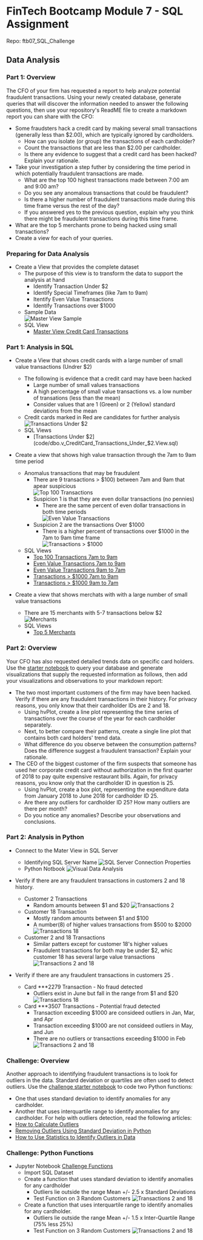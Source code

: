 # FinTech Bootcamp Module 7 - SQL Assignment
Repo: ftb07_SQL_Challenge
  
## Data Analysis  
  
### Part 1: Overview  
The CFO of your firm has requested a report to help analyze potential fraudulent transactions. Using your newly created database, generate queries that will discover the information needed to answer the following questions, then use your repository's ReadME file to create a markdown report you can share with the CFO:  
* Some fraudsters hack a credit card by making several small transactions (generally less than $2.00), which are typically ignored by cardholders.   
  * How can you isolate (or group) the transactions of each cardholder?  
  * Count the transactions that are less than $2.00 per cardholder.   
  * Is there any evidence to suggest that a credit card has been hacked? Explain your rationale.  
* Take your investigation a step futher by considering the time period in which potentially fraudulent transactions are made.   
  * What are the top 100 highest transactions made between 7:00 am and 9:00 am?  
  * Do you see any anomalous transactions that could be fraudulent?  
  * Is there a higher number of fraudulent transactions made during this time frame versus the rest of the day?  
  * If you answered yes to the previous question, explain why you think there might be fraudulent transactions during this time frame.  
* What are the top 5 merchants prone to being hacked using small transactions?  
* Create a view for each of your queries.  

### Preparing for Data Analysis
* Create a View that provides the complete dataset  
    * The purpose of this view is to transform the data to support the analysis at hand
      * Identify Transaction Under $2
      * Identify Special Timeframes (like 7am to 9am)
      * Itentify Even Value Transactions
      * Identify Transactions over $1000
    * Sample Data  
      ![Master View Sample](images/ssms_Master_View_Sample.png)
    * SQL View  
      * [Master View Credit Card Transactions](code/dbo.v__CreditCard_Transactions_FullDataset.View.sql)
    
### Part 1: Analysis in SQL  
* Create a View that shows credit cards with a large number of small value transactions (Undrer $2)  
    * The following is evidence that a credit card may have been hacked  
      * Large number of small values transactions  
      * A high percentage of small value transactions vs. a low number of transations (less than the mean)  
      * Consider values that are 1 (Green) or 2 (Yellow) standard deviations from the mean  
    * Credit cards marked in Red are candidates for further analysis  
      ![Transactions Under $2](images/Analysis_Transactions_Under_2.png)  
    * SQL Views  
      * [Transactions Under $2](code/dbo.v_CreditCard_Transactions_Under_$2.View.sql)  
  
* Create a view that shows high value transaction through the 7am to 9am time period  
    * Anomalus transactions that may be fraudulent  
      * There are 9 transactions > $100) between 7am and 9am that apear suspicious  
        ![Top 100 Transactions](images/Analysis_Transactions_Top100_7to9.png)  
      * Suspicion 1 is that they are even dollar transactions (no pennies)   
        * There are the same percent of even dollar transactions in both time periods  
          ![Even Value Transactions](images/Analysis_Transactions_EvenDollars_7to9.png)     
      * Suspicion 2 are the transactions Over $1000  
        * There is a higher percent of transactions over $1000 in the 7am to 9am time frame    
          ![Transactions > $1000](images/Analysis_Transactions_Over1000_7to9.png)  
    * SQL Views  
      * [Top 100 Transactions 7am to 9am](code/dbo.v_CreditCard_Transactions_Between_7am_9am_Top100.View.sql)  
      * [Even Value Transactions 7am to 9am](code/dbo.v_CreditCard_Transactions_Between_7am_9am_Even.View.sql)   
      * [Even Value Transactions 9am to 7am](code/dbo.v_CreditCard_Transactions_Between_9am_7am_Even.View.View.sql)  
      * [Transactions > $1000 7am to 9am](code/dbo.v_CreditCard_Transactions_Between_7am_9am_Over_1000.View.sql)  
      * [Transactions > $1000 9am to 7am](code/dbo.v_CreditCard_Transactions_Between_9am_7am_Over_1000.View.sql)  
   
* Create a view that shows merchats with with a large number of small value transactions  
    * There are 15 merchants with 5-7 transactions below $2  
      ![Merchants](images/Analysis_Transactions_Under_2_Merchant.png)  
    * SQL Views  
      * [Top 5 Merchants](code/dbo.v_CreditCard_Transactions_Under_$2_Merchant.View.sql)  
    
### Part 2: Overview   
Your CFO has also requested detailed trends data on specific card holders. Use the [starter notebook](code/challenge.ipynb) to query your database and generate visualizations that supply the requested information as follows, then add your visualizations and observations to your markdown report:  
* The two most important customers of the firm may have been hacked. Verify if there are any fraudulent transactions in their history. For privacy reasons, you only know that their cardholder IDs are 2 and 18.  
  * Using hvPlot, create a line plot representing the time series of transactions over the course of the year for each cardholder separately.   
  * Next, to better compare their patterns, create a single line plot that contains both card holders' trend data.   
  * What difference do you observe between the consumption patterns? Does the difference suggest a fraudulent transaction? Explain your rationale.  
* The CEO of the biggest customer of the firm suspects that someone has used her corporate credit card without authorization in the first quarter of 2018 to pay quite expensive restaurant bills. Again, for privacy reasons, you know only that the cardholder ID in question is 25.  
  * Using hvPlot, create a box plot, representing the expenditure data from January 2018 to June 2018 for cardholder ID 25.    
  * Are there any outliers for cardholder ID 25? How many outliers are there per month?  
  * Do you notice any anomalies? Describe your observations and conclusions.  
  
### Part 2: Analysis in Python  
* Connect to the Mater View in SQL Server  
    * Identifying SQL Server Name 
      ![SQL Server Connection Properties](images/SQL_Server_Connection_Properties.png)
    * Python Notbook
      ![Visual Data Analysis](code/visual_data_analysis.ipynb)

* Verify if there are any fraudulent transactions in customers 2 and 18 history.  
    * Customer 2 Transactions  
      * Random amounts between $1 and $20
        ![Transactions 2](images/hvplot_Customer2_Transactions.png)  
    * Customer 18 Transaction  
      * Mostly random amounts between $1 and $100
      * A number(8) of higher values transactions from $500 to $2000
        ![Transactions 18](images/hvplot_Customer18_Transactions.png)  
    * Customer 2 and 18 Transactions  
      * Similar patters except for customer 18's higher values
      * Fraudulent transactions for both may be under $2, whic customer 18 has several large value transactions 
        ![Transactions 2 and 18](images/hvplot_Customer2_Transactions.png)  

* Verify if there are any fraudulent transactions in customers 25 .  
    * Card ***2279 Transaction - No fraud detected  
      * Outliers exist in June but fall in the range from $1 and $20 
        ![Transactions 18](images/hvplot_Customer25__Card_2279.png)  
    * Card ***3507 Transactions - Potential fraud detected  
      * Transaction exceeding $1000 are consideed outliers in Jan, Mar, and Apr  
      * Transaction exceeding $1000 are not consideed outliers in May, and Jun
      * There are no outliers or transactions exceeding $1000 in Feb
        ![Transactions 2 and 18](images/hvplot_Customer25__Card_3507.png)  


### Challenge: Overview
Another approach to identifying fraudulent transactions is to look for outliers in the data. Standard deviation or quartiles are often used to detect outliers.
Use the [challenge starter notebook](code/challenge.ipynb) to code two Python functions:
* One that uses standard deviation to identify anomalies for any cardholder.
* Another that uses interquartile range to identify anomalies for any cardholder.
For help with outliers detection, read the following articles:
* [How to Calculate Outliers](https://www.wikihow.com/Calculate-Outliers)
* [Removing Outliers Using Standard Deviation in Python](https://www.kdnuggets.com/2017/02/removing-outliers-standard-deviation-python.html)
* [How to Use Statistics to Identify Outliers in Data](https://machinelearningmastery.com/how-to-use-statistics-to-identify-outliers-in-data/)


### Challenge: Python Functions
* Jupyter Notebook [Challenge Functions](code/challenge.ipynb)
  * Import SQL Dataset
  * Create a function that uses standard deviation to identify anomalies for any cardholder
    * Outliers lie outside the range Mean +/- 2.5 x Standard Deviations
    * Test Function on 3 Random Customers
      ![Transactions 2 and 18](images/Challenge_Outliers_StdDev.png)  
  * Create a function that uses interquartile range to identify anomalies for any cardholder.
    * Outliers lie outside the range Mean +/- 1.5 x Inter-Quartile Range (75% less 25%)
    * Test Function on 3 Random Customers
      ![Transactions 2 and 18](images/Challenge_Outliers_IQR.png)  